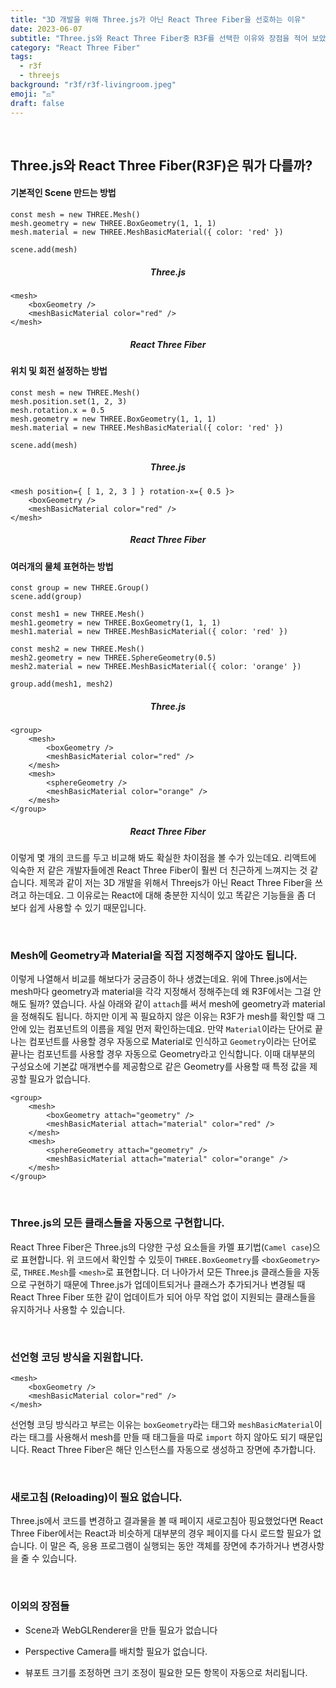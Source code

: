 ```yaml
---
title: "3D 개발을 위해 Three.js가 아닌 React Three Fiber을 선호하는 이유"
date: 2023-06-07
subtitle: "Three.js와 React Three Fiber중 R3F를 선택한 이유와 장점을 적어 보았습니다."
category: "React Three Fiber"
tags:
  - r3f
  - threejs
background: "r3f/r3f-livingroom.jpeg"
emoji: "⚖️"
draft: false
---
```


<br/>

## Three.js와 React Three Fiber(R3F)은 뭐가 다를까?

#### 기본적인 Scene 만드는 방법

```
const mesh = new THREE.Mesh()
mesh.geometry = new THREE.BoxGeometry(1, 1, 1)
mesh.material = new THREE.MeshBasicMaterial({ color: 'red' })

scene.add(mesh)
```

<div style="width:100%; text-align:center;">

##### Three.js

</div>

```
<mesh>
    <boxGeometry />
    <meshBasicMaterial color="red" />
</mesh>
```

<div style="width:100%; text-align:center;">

##### React Three Fiber

</div>

#### 위치 및 회전 설정하는 방법

```
const mesh = new THREE.Mesh()
mesh.position.set(1, 2, 3)
mesh.rotation.x = 0.5
mesh.geometry = new THREE.BoxGeometry(1, 1, 1)
mesh.material = new THREE.MeshBasicMaterial({ color: 'red' })

scene.add(mesh)
```

<div style="width:100%; text-align:center;">

##### Three.js

</div>

```
<mesh position={ [ 1, 2, 3 ] } rotation-x={ 0.5 }>
    <boxGeometry />
    <meshBasicMaterial color="red" />
</mesh>
```

<div style="width:100%; text-align:center;">

##### React Three Fiber

</div>

#### 여러개의 물체 표현하는 방법

```
const group = new THREE.Group()
scene.add(group)

const mesh1 = new THREE.Mesh()
mesh1.geometry = new THREE.BoxGeometry(1, 1, 1)
mesh1.material = new THREE.MeshBasicMaterial({ color: 'red' })

const mesh2 = new THREE.Mesh()
mesh2.geometry = new THREE.SphereGeometry(0.5)
mesh2.material = new THREE.MeshBasicMaterial({ color: 'orange' })

group.add(mesh1, mesh2)
```

<div style="width:100%; text-align:center;">

##### Three.js

</div>

```
<group>
    <mesh>
        <boxGeometry />
        <meshBasicMaterial color="red" />
    </mesh>
    <mesh>
        <sphereGeometry />
        <meshBasicMaterial color="orange" />
    </mesh>
</group>
```

<div style="width:100%; text-align:center;">

##### React Three Fiber

</div>

이렇게 몇 개의 코드를 두고 비교해 봐도 확실한 차이점을 볼 수가 있는데요. 리액트에 익숙한 저 같은 개발자들에겐 React Three Fiber이 훨씬 더 친근하게 느껴지는 것 같습니다. 제목과 같이 저는 3D 개발을 위해서 Threejs가 아닌 React Three Fiber을 쓰려고 하는데요. 그 이유로는 React에 대해 충분한 지식이 있고 똑같은 기능들을 좀 더 보다 쉽게 사용할 수 있기 때문입니다.

<br/>

### Mesh에 Geometry과 Material을 직접 지정해주지 않아도 됩니다.

이렇게 나열해서 비교를 해보다가 궁금증이 하나 생겼는데요. 위에 Three.js에서는 mesh마다 geometry과 material을 각각 지정해서 정해주는데 왜 R3F에서는 그걸 안 해도 될까? 였습니다. 사실 아래와 같이 `attach`를 써서 mesh에 geometry과 material을 정해줘도 됩니다. 하지만 이게 꼭 필요하지 않은 이유는 R3F가 mesh를 확인할 때 그 안에 있는 컴포넌트의 이름을 제일 먼저 확인하는데요. 만약 `Material`이라는 단어로 끝나는 컴포넌트를 사용할 경우 자동으로 Material로 인식하고 `Geometry`이라는 단어로 끝나는 컴포넌트를 사용할 경우 자동으로 Geometry라고 인식합니다. 이때 대부분의 구성요소에 기본값 매개변수를 제공함으로 <boxGeometry> 같은 Geometry를 사용할 때 특정 값을 제공할 필요가 없습니다.

```
<group>
    <mesh>
        <boxGeometry attach="geometry" />
        <meshBasicMaterial attach="material" color="red" />
    </mesh>
    <mesh>
        <sphereGeometry attach="geometry" />
        <meshBasicMaterial attach="material" color="orange" />
    </mesh>
</group>
```

<br/>

### Three.js의 모든 클래스들을 자동으로 구현합니다.

React Three Fiber은 Three.js의 다양한 구성 요소들을 카멜 표기법(`Camel case`)으로 표현합니다. 위 코드에서 확인할 수 있듯이 `THREE.BoxGeometry`를 `<boxGeometry>`로, `THREE.Mesh`를 `<mesh>`로 표현합니다. 더 나아가서 모든 Three.js 클래스들을 자동으로 구현하기 때문에 Three.js가 업데이트되거나 클래스가 추가되거나 변경될 때 React Three Fiber 또한 같이 업데이트가 되어 아무 작업 없이 지원되는 클래스들을 유지하거나 사용할 수 있습니다.

<br/>

### 선언형 코딩 방식을 지원합니다.

```
<mesh>
    <boxGeometry />
    <meshBasicMaterial color="red" />
</mesh>
```

선언형 코딩 방식라고 부르는 이유는 `boxGeometry`라는 태그와 `meshBasicMaterial`이라는 태그를 사용해서 mesh를 만들 때 태그들을 따로 `import` 하지 않아도 되기 때문입니다. React Three Fiber은 해단 인스턴스를 자동으로 생성하고 장면에 추가합니다.

<br/>

### 새로고침 (Reloading)이 필요 없습니다.

Three.js에서 코드를 변경하고 결과물을 볼 때 페이지 새로고침아 핑요했었다면 React Three Fiber에서는 React과 비슷하게 대부분의 경우 페이지를 다시 로드할 필요가 없습니다. 이 말은 즉, 응용 프로그램이 실행되는 동안 객체를 장면에 추가하거나 변경사항을 줄 수 있습니다.

<br/>

### 이외의 장점들

- Scene과 WebGLRenderer을 만들 필요가 없습니다

- Perspective Camera를 배치할 필요가 없습니다.

- 뷰포트 크기를 조정하면 크기 조정이 필요한 모든 항목이 자동으로 처리됩니다.
